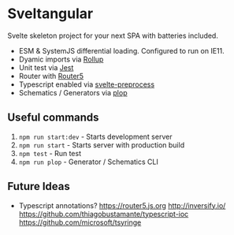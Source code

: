 # Sveltangular

Svelte skeleton project for your next SPA with batteries included.

* ESM & SystemJS differential loading. Configured to run on IE11.
* Dyamic imports via [Rollup](https://rollupjs.org/guide/en/)
* Unit test via [Jest](https://jestjs.io/)
* Router with [Router5](https://router5.js.org/)
* Typescript enabled via [svelte-preprocess](https://www.npmjs.com/package/svelte-preprocess)
* Schematics / Generators via [plop](https://plopjs.com/)

## Useful commands

1. `npm run start:dev` - Starts development server
2. `npm run start` - Starts server with production build
3. `npm test` - Run test
4. `npm run plop` - Generator / Schematics CLI

## Future Ideas

* Typescript annotations?
https://router5.js.org
http://inversify.io/
https://github.com/thiagobustamante/typescript-ioc
https://github.com/microsoft/tsyringe